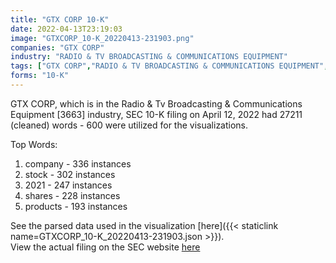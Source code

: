 ```yaml
---
title: "GTX CORP 10-K"
date: 2022-04-13T23:19:03
image: "GTXCORP_10-K_20220413-231903.png"
companies: "GTX CORP"
industry: "RADIO & TV BROADCASTING & COMMUNICATIONS EQUIPMENT"
tags: ["GTX CORP","RADIO & TV BROADCASTING & COMMUNICATIONS EQUIPMENT","04-12-2022","10-K"]
forms: "10-K"
---
```

GTX CORP, which is in the Radio & Tv Broadcasting & Communications Equipment [3663] industry, SEC 10-K filing on April 12, 2022 had 27211 (cleaned) words - 600 were utilized for the visualizations.

Top Words:
1. company - 336 instances
2. stock - 302 instances
3. 2021 - 247 instances
4. shares - 228 instances
5. products - 193 instances


See the parsed data used in the visualization [here]({{< staticlink name=GTXCORP_10-K_20220413-231903.json >}}).  
View the actual filing on the SEC website [here](https://www.sec.gov/Archives/edgar/data/1375793/0001493152-22-009687.txt)